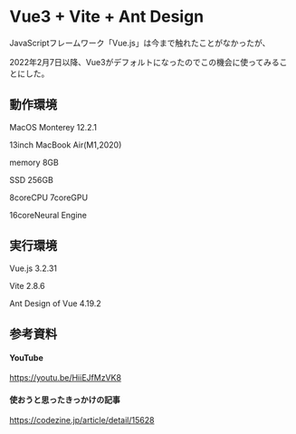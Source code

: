 # Vue3 + Vite + Ant Design

JavaScriptフレームワーク「Vue.js」は今まで触れたことがなかったが、

2022年2月7日以降、Vue3がデフォルトになったのでこの機会に使ってみることにした。

## 動作環境

MacOS Monterey 12.2.1

13inch MacBook Air(M1,2020)

memory 8GB

SSD 256GB

8coreCPU 7coreGPU

16coreNeural Engine

## 実行環境

Vue.js 3.2.31

Vite 2.8.6

Ant Design of Vue 4.19.2

## 参考資料

#### YouTube

https://youtu.be/HiiEJfMzVK8

#### 使おうと思ったきっかけの記事

https://codezine.jp/article/detail/15628

